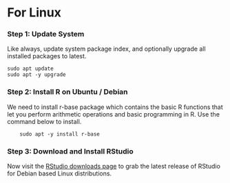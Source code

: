 # For Linux

### Step 1: Update System
Like always, update system package index, and optionally upgrade all installed packages to latest.
    
    sudo apt update
    sudo apt -y upgrade
### Step 2: Install R on Ubuntu / Debian
We need to install r-base package which contains the basic R functions that let you perform arithmetic operations and basic programming in R. Use the command below to install.
        
        sudo apt -y install r-base
### Step 3: Download and Install RStudio
Now visit the  [RStudio downloads page](https://rstudio.com/products/rstudio/download/#download) to grab the latest release of RStudio for Debian based Linux distributions.
